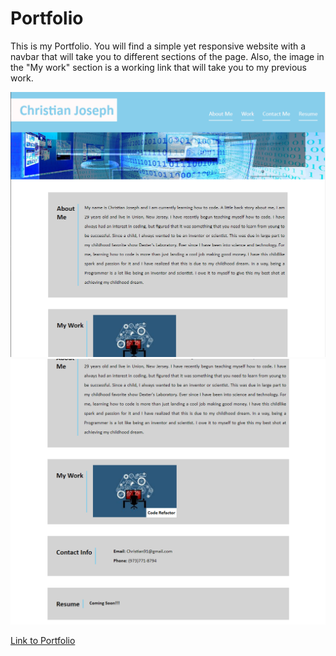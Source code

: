 # Portfolio

This is my Portfolio. You will find a simple yet responsive website with a navbar that will take you to different sections of the page. Also, the image in the "My work" section is a working link that will take you to my previous work.

<img src="assets/images/Port1.png">
<img src="assets/images/port2.png">

<a href="https://cjose26.github.io/Portfolio/">Link to Portfolio</a>